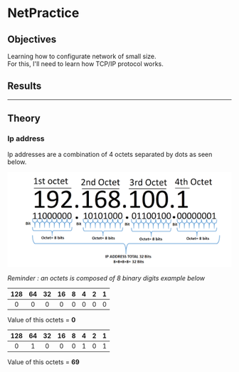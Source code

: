 # NetPractice

## Objectives
Learning how to configurate network of small size.<br />
For this, I'll need to learn how TCP/IP protocol works.
## Results

---
## Theory

### Ip address

Ip addresses are a combination of 4 octets separated by dots as seen below.

![Address_ScreenShot](img/ip_addresses_explanation.png?style=center)

*Reminder : an octets is composed of 8 binary digits example below*

| 128      | 64 | 32 | 16 | 8 | 4 | 2 | 1 |
| :---: | :---: | :---: | :---: | :---: | :---: | :---: | :---: |
| 0      | 0 | 0 | 0 | 0 | 0 | 0 | 0 |

Value of this octets = **0**

| 128      | 64 | 32 | 16 | 8 | 4 | 2 | 1 |
| :---: | :---: | :---: | :---: | :---: | :---: | :---: | :---: |
| 0      | 1 | 0 | 0 | 0 | 1 | 0 | 1 |

Value of this octets = **69**
